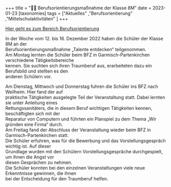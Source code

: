 +++
title = "👩‍🎓 Berufsorientierungsmaßnahme der Klasse 8M"
date = 2023-01-23
[taxonomies]
tags = ["Aktuelles" ,"Berufsorientierung" ,"Mittelschulaktivitäten" ]
+++

[Hier geht es zum Bereich Berufsorientierung](https://volksschule-partenkirchen.de/unsere-schule/berusorientierung/)

In der Woche vom 12. bis 16. Dezember 2022 haben die Schüler der Klasse 8M an der  
Berufsorientierungsmaßnahme „Talente entdecken“ teilgenommen.  
Am Montag lernten die Schüler beim BFZ in Garmisch-Partenkirchen verschiedene Tätigkeitsbereiche  
kennen. Sie suchten sich ihren Traumberuf aus, erarbeiteten dazu ein Berufsbild und stellten es den  
anderen Schülern vor.
<!-- more -->
Am Dienstag, Mittwoch und Donnerstag fuhren die Schüler ins BFZ nach Weilheim. Hier fand der auf  
praktische Tätigkeiten ausgelegte Teil der Veranstaltung statt. Dabei lernten sie unter Anleitung eines  
Rettungssanitäters, die in diesem Beruf wichtigen Tätigkeiten kennen, beschäftigten sich mit der  
Reparatur von Computern und führten ein Planspiel zu dem Thema „Wir gründen eine Firma“ durch.  
Am Freitag fand der Abschluss der Veranstaltung wieder beim BFZ in Garmisch-Partenkirchen statt.  
Die Schüler erfuhren, was für die Bewerbung und das Vorstellungsgespräch wichtig ist. Auf dieser  
Grundlage wurden mit den Schülern Vorstellungsgespräche durchgespielt, um ihnen die Angst vor  
diesen Gesprächen zu nehmen.  
Die Schüler konnten bei den einzelnen Veranstaltungen viele neue Erkenntnisse gewinnen, die ihnen  
bei der Entscheidung für den Traumberuf helfen.